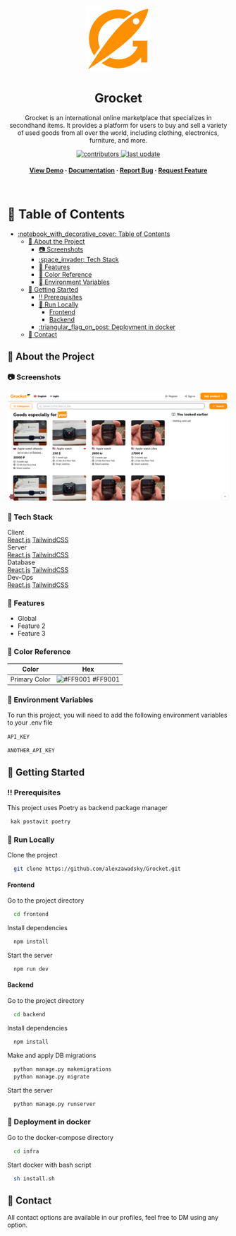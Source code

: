 <div align="center">

  <img src="frontend/src/assets/logo.png" alt="logo" width="150" height="auto" />
  <h1>Grocket</h1>
  <p>
    Grocket is an international online marketplace that specializes in secondhand items. It provides a platform for users to buy and sell a variety of used goods from all over the world, including clothing, electronics, furniture, and more.
  </p>
  
<!-- Badges -->
<p>
  <a href="https://github.com/alexzawadsky/Grocket/graphs/contributors">
    <img src="https://img.shields.io/github/contributors/alexzawadsky/Grocket" alt="contributors" />
  </a>
  <a href="">
    <img src="https://img.shields.io/github/last-commit/alexzawadsky/Grocket" alt="last update" />
  </a>
</p>

<h4>
    <a href="https://github.com/Louis3797/awesome-readme-template/">View Demo</a>
  <span> · </span>
    <a href="https://github.com/Louis3797/awesome-readme-template">Documentation</a>
  <span> · </span>
    <a href="https://github.com/Louis3797/awesome-readme-template/issues/">Report Bug</a>
  <span> · </span>
    <a href="https://github.com/Louis3797/awesome-readme-template/issues/">Request Feature</a>
  </h4>
</div>

<br />

<!-- Table of Contents -->
# :notebook_with_decorative_cover: Table of Contents

- [:notebook\_with\_decorative\_cover: Table of Contents](#notebook_with_decorative_cover-table-of-contents)
  - [:star2: About the Project](#star2-about-the-project)
    - [:camera: Screenshots](#camera-screenshots)
    - [:space\_invader: Tech Stack](#space_invader-tech-stack)
    - [:dart: Features](#dart-features)
    - [:art: Color Reference](#art-color-reference)
    - [:key: Environment Variables](#key-environment-variables)
  - [:toolbox: Getting Started](#toolbox-getting-started)
    - [:bangbang: Prerequisites](#bangbang-prerequisites)
    - [:running: Run Locally](#running-run-locally)
      - [Frontend](#frontend)
      - [Backend](#backend)
    - [:triangular\_flag\_on\_post: Deployment in docker](#triangular_flag_on_post-deployment-in-docker)
  - [:handshake: Contact](#handshake-contact)

<!-- About the Project -->
## :star2: About the Project

<!-- Screenshots -->
### :camera: Screenshots

<div align="center">
  <img src="frontend/public/screenshot.png" alt="screenshot" />
</div>

<!-- TechStack -->
### :space_invader: Tech Stack


  <summary>Client</summary>
  <a href="https://reactjs.org/">React.js</a>
    <a href="https://tailwindcss.com/">TailwindCSS</a>
  <summary>Server</summary>
    <a href="https://reactjs.org/">React.js</a>
    <a href="https://tailwindcss.com/">TailwindCSS</a>
  <summary>Database</summary>
  <a href="https://reactjs.org/">React.js</a>
    <a href="https://tailwindcss.com/">TailwindCSS</a>
  <summary>Dev-Ops</summary>
  <a href="https://reactjs.org/">React.js</a>
    <a href="https://tailwindcss.com/">TailwindCSS</a>

<!-- Features -->
### :dart: Features

- Global
- Feature 2
- Feature 3

<!-- Color Reference -->
### :art: Color Reference

| Color         | Hex                                                              |
| ------------- | ---------------------------------------------------------------- |
| Primary Color | ![#FF9001](https://via.placeholder.com/10/FF9001?text=+) #FF9001 |

<!-- Env Variables -->
### :key: Environment Variables

To run this project, you will need to add the following environment variables to your .env file

`API_KEY`

`ANOTHER_API_KEY`

<!-- Getting Started -->
## :toolbox: Getting Started

<!-- Prerequisites -->
### :bangbang: Prerequisites

This project uses Poetry as backend package manager

```bash
 kak postavit poetry
```

<!-- Run Locally -->
### :running: Run Locally

Clone the project

```bash
  git clone https://github.com/alexzawadsky/Grocket.git
```

#### Frontend

Go to the project directory

```bash
  cd frontend
```

Install dependencies

```bash
  npm install
```

Start the server

```bash
  npm run dev
```

#### Backend

Go to the project directory

```bash
  cd backend
```

Install dependencies

```bash
  npm install
```

Make and apply DB migrations

```bash
  python manage.py makemigrations
  python manage.py migrate
```

Start the server

```bash
  python manage.py runserver
```

<!-- Deployment -->
### :triangular_flag_on_post: Deployment in docker

Go to the docker-compose directory

```bash
  cd infra
```

Start docker with bash script

```bash
  sh install.sh
```

<!-- Contact -->
## :handshake: Contact

All contact options are available in our profiles, feel free to DM using any option.